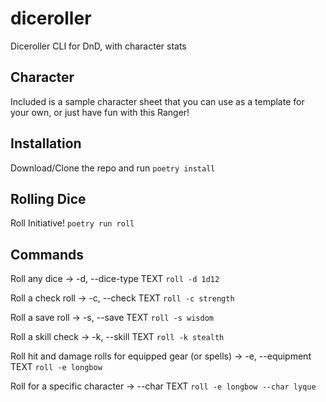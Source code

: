 # diceroller
Diceroller CLI for DnD, with character stats

## Character
Included is a sample character sheet that you can use as a template for your own, or just have fun with this Ranger!

## Installation
Download/Clone the repo and run `poetry install`

## Rolling Dice
Roll Initiative! `poetry run roll`

## Commands
Roll any dice -> -d, --dice-type TEXT `roll -d 1d12`

Roll a check roll -> -c, --check TEXT `roll -c strength`

Roll a save roll -> -s, --save TEXT `roll -s wisdom`

Roll a skill check -> -k, --skill TEXT `roll -k stealth`

Roll hit and damage rolls for equipped gear (or spells) -> -e, --equipment TEXT `roll -e longbow`

Roll for a specific character -> --char TEXT `roll -e longbow --char lyque`